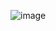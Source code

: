 ![image](https://github.com/Prekshah30/Kanban-board/assets/132327440/769de4bc-5107-4d32-9128-449ebbcd0a59)


